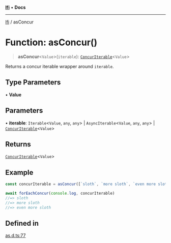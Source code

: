 [**lfi**](../readme.md) • **Docs**

---

[lfi](../globals.md) / asConcur

# Function: asConcur()

> **asConcur**\<`Value`\>(`iterable`):
> [`ConcurIterable`](../type-aliases/ConcurIterable.md)\<`Value`\>

Returns a concur iterable wrapper around `iterable`.

## Type Parameters

• **Value**

## Parameters

• **iterable**: `Iterable`\<`Value`, `any`, `any`\> \| `AsyncIterable`\<`Value`,
`any`, `any`\> \|
[`ConcurIterable`](../type-aliases/ConcurIterable.md)\<`Value`\>

## Returns

[`ConcurIterable`](../type-aliases/ConcurIterable.md)\<`Value`\>

## Example

```js
const concurIterable = asConcur([`sloth`, `more sloth`, `even more sloth`])

await forEachConcur(console.log, concurIterable)
//=> sloth
//=> more sloth
//=> even more sloth
```

## Defined in

[as.d.ts:77](https://github.com/TomerAberbach/lfi/blob/dd796c78d3ff68ae7bf4a0272b3cbeca688438e7/src/operations/as.d.ts#L77)
